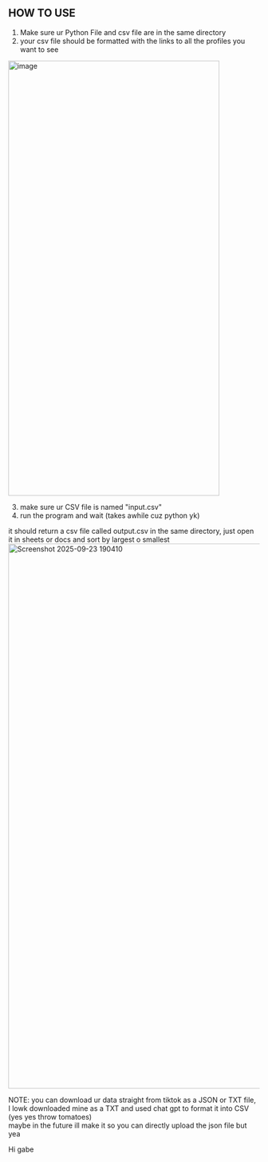 HOW TO USE
--------------
1. Make sure ur  Python File and csv file are in the same directory
2. your csv file should be formatted with the links to all the profiles you want to see
 <img width="423" height="871" alt="image" src="https://github.com/user-attachments/assets/b59afb87-388b-4d4b-b372-7ca14efc901d" />

 3. make sure ur CSV file is named "input.csv"
 4. run the program and wait (takes awhile cuz python yk)

it should return a csv file called output.csv in the same directory, just open it in sheets or docs and sort by largest o smallest 
<img width="582" height="1091" alt="Screenshot 2025-09-23 190410" src="https://github.com/user-attachments/assets/e432fa28-f5ba-4661-b4fe-d73aa5b2132d" />


 NOTE: you can download ur data straight from tiktok as a JSON or TXT file, I lowk downloaded mine as a TXT and used chat gpt to format it into CSV (yes yes throw tomatoes)  
maybe in the future ill make it so you can directly upload the json file but yea 

Hi gabe


